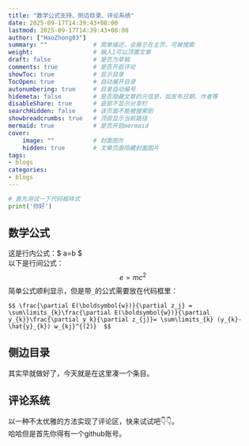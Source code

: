 ```yaml
---
title: "数学公式支持、侧边目录、评论系统"
date: 2025-09-17T14:39:43+08:00
lastmod: 2025-09-17T14:39:43+08:00
author: ["HaoZhong03"]
summary: ""             # 简单描述，会展示在主页，可被搜索
weight:                 # 输入1可以顶置文章
draft: false            # 是否为草稿
comments: true          # 是否开启评论
showToc: true           # 显示目录
TocOpen: true           # 自动展开目录
autonumbering: true     # 目录自动编号
hidemeta: false         # 是否隐藏文章的元信息，如发布日期、作者等
disableShare: true      # 底部不显示分享栏
searchHidden: false     # 该页面不能被搜索到
showbreadcrumbs: true   # 顶部显示当前路径
mermaid: true           # 是否开启mermaid
cover:
    image: ""           # 封面图片
    hidden: true        # 文章页面隐藏封面图片
tags:
- blogs
categories:
- blogs
---
```


```python
# 首先测试一下代码框样式
print('你好')
```

## 数学公式

这是行内公式：$ a=b $   
以下是行间公式：
$$ e=mc^2 $$
简单公式顺利显示，但是带`_`的公式需要放在代码框里：

`$$
\frac{\partial E(\boldsymbol{w})}{\partial z_j} = \sum\limits_{k}\frac{\partial E(\boldsymbol{w})}{\partial y_{k}}\frac{\partial y_k}{\partial z_{j}}= \sum\limits_{k} (y_{k}- \hat{y}_{k}) w_{kj}^{(2)} 
$$`

## 侧边目录

其实早就做好了，今天就是在这里凑一个条目。

## 评论系统

以一种不太优雅的方法实现了评论区，快来试试吧👇👇。  
哈哈但是首先你得有一个github账号。

<script src="https://giscus.app/client.js"
        data-repo="Haozhong03/Haozhong03.github.io"
        data-repo-id="R_kgDOPutG0g"
        data-category="Announcements"
        data-category-id="DIC_kwDOPutG0s4Cvi80"
        data-mapping="pathname"
        data-strict="0"
        data-reactions-enabled="1"
        data-emit-metadata="0"
        data-input-position="bottom"
        data-theme="preferred_color_scheme"
        data-lang="zh-CN"
        crossorigin="anonymous"
        async>
</script>